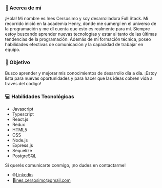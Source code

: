 ### 👋 Acerca de mí
¡Hola! Mi nombre es Ines Cersosimo y soy desarrolladora Full Stack. Mi recorrido inició en la academia Henry, donde me sumergí en el universo de la programación y me dí cuenta que esto es realmente para mí. Siempre estoy buscando aprender nuevas tecnologías y estar al tanto de las últimas tendencias de la programación. Además de mi formación técnica, poseo habilidades efectivas de comunicación y la capacidad de trabajar en equipo.

### 🚀 Objetivo
Busco aprender y mejorar mis conocimientos de desarrollo día a día.
¡Estoy lista para nuevas oportunidades y para hacer que las ideas cobren vida a través del código!

### 💻 Habilidades Tecnológicas
- Javascript
- Typescript
- React.js
- Redux
- HTML5
- CSS
- Node.js
- Express.js
- Sequelize
- PostgreSQL

Si querés comunicarte conmigo, ¡no dudes en contactarme! 
- 🌐[Linkedin](https://www.linkedin.com/in/inescersosimo/)
- 📩ines.cersosimo@gmail.com
